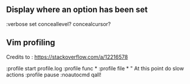 ## Display where an option has been set
:verbose set conceallevel? concealcursor?

## Vim profiling
Credits to : https://stackoverflow.com/a/12216578

:profile start profile.log
:profile func *
:profile file *
" At this point do slow actions
:profile pause
:noautocmd qall!
